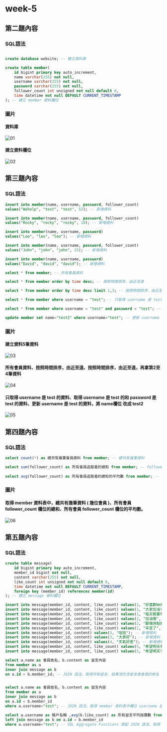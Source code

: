 # week-5
## 第二題內容
### SQL語法
```sql

create database website; -- 建立資料庫

create table member(
	id bigint primary key auto_increment,
	name varchar(255) not null,
	username varchar(255) not null,
	password varchar(255) not null,
	follower_count int unsigned not null default 0,
	time datetime not null DEFAULT CURRENT_TIMESTAMP
); -- 建立 member 資料欄位

```
### 圖片
#### 資料庫
![01](https://user-images.githubusercontent.com/84265782/196320055-9fa55971-1a00-4151-8120-13bd64ca5cb0.png)
#### 建立資料欄位
![02](https://user-images.githubusercontent.com/84265782/196320104-6533d864-1619-4aa0-9f60-0b271be94970.png)

## 第三題內容
### SQL語法
```sql
insert into member(name, username, password, follower_count) 
values("Wehelp", "test", "test", 52); -- 新增資料

insert into member(name, username, password, follower_count) 
values("Rocky", "rocky", "rocky", 10); -- 新增資料

insert into member(name, username, password) 
values("Leo", "leo", "leo"); -- 新增資料

insert into member(name, username, password, follower_count) 
values("John", "john", "john", 25); -- 新增資料

insert into member(name, username, password) 
values("David", "david", "david"); -- 新增資料

select * from member; -- 所有會員資料

select * from member order by time desc; -- 按照時間排序，由近至遠

select * from member order by time desc limit 1,3; -- 按照時間排序，由近至遠，再拿第2至4筆資料

select * from member where username = "test"; -- 只取得 username 是 test 的資料

select * from member where username = "test" and password = "test"; -- 取得 username 是 test 的和 password 是 test 的資料

update member set name="test2" where username="test"; -- 更新 username 是 test 的資料，將 name欄位 改成 test2

```

### 圖片
#### 建立資料5筆資料
![03](https://user-images.githubusercontent.com/84265782/196321709-cce83521-84b8-475f-bc56-401470a9c8fa.png)
#### 所有會員資料、按照時間排序，由近至遠、按照時間排序，由近至遠，再拿第2至4筆資料
![04](https://user-images.githubusercontent.com/84265782/196321927-18e49448-bdf0-4f8b-9323-d3ff76e565f7.png)
#### 只取得 username 是 test 的資料、取得 username 是 test 的和 password 是 test 的資料、更新 username 是 test 的資料，將 name欄位 改成 test2
![05](https://user-images.githubusercontent.com/84265782/196322045-c6066b71-5722-4901-ac96-80505b13627d.png)

## 第四題內容
### SQL語法
```sql
select count(*) as 總共有幾筆會員資料 from member; -- 總共有幾筆資料 

select sum(follower_count) as 所有會員追蹤者的總和 from member; -- follower_count 欄位的總和
 
select avg(follower_count) as 所有會員追蹤者的總和的平均數 from member; --  follower_count 欄位的平均數

```

### 圖片
#### 取得 member 資料表中，總共有幾筆資料 ( 幾位會員 )、所有會員 follower_count 欄位的總和、所有會員 follower_count 欄位的平均數。
![06](https://user-images.githubusercontent.com/84265782/196322809-7fdb2199-8052-470b-bff1-2059bbb1883e.png)

## 第五題內容
### SQL語法
```sql
create table message(
	id bigint primary key auto_increment,
	member_id bigint not null,
	content varchar(255) not null,
	like_count int unsigned not null default 0,
	time datetime not null DEFAULT CURRENT_TIMESTAMP,
	foreign key (member_id) references member(id)
); -- 建立 message 資料欄位

insert into message(member_id, content, like_count) values(1, "好喜歡Wehelp喔", 70); -- 新增資料
insert into message(member_id, content, like_count) values(1, "大家加油!!!", 45); -- 新增資料
insert into message(member_id, content, like_count) values(1, "每天都要學習!!!", 50); -- 新增資料
insert into message(member_id, content, like_count) values(2, "加油喔", 3); -- 新增資料
insert into message(member_id, content, like_count) values(2, "腳傷快點好~", 2); -- 新增資料
insert into message(member_id, content, like_count) values(2, "辛苦了", 1); -- 新增資料
insert into message(member_id, content) values(3, "哈哈"); -- 新增資料
insert into message(member_id, content) values(3, "大家好"); -- 新增資料
insert into message(member_id, content) values(4, "天氣好差"); -- 新增資料
insert into message(member_id, content, like_count) values(5, "希望明天有太陽", 10); -- 新增資料
insert into message(member_id, content, like_count) values(5, "希望明天不要下雨", 20); -- 新增資料

select a.name as 會員姓名, b.content as 留言內容 
from member as a
inner join message as b
on a.id = b.member_id; -- JOIN 語法，取得所有留⾔，結果須包含留⾔者會員的姓名


select a.name as 會員姓名, b.content as 留言內容 
from member as a
inner join message as b
on a.id = b.member_id
where a.username="test"; -- JOIN 語法，取得 member 資料表中欄位 username 是 test 的所有留言，資料中須包含留⾔者會員的姓名

select a.username as 帳戶名稱 ,avg(b.like_count) as 所有留言平均按讚數 from member as a
left join message as b on a.id = b.member_id 
where a.username="test"; -- SQL Aggregate Functions 搭配 JOIN 語法，取得 member 資料表中欄位 userna

```


